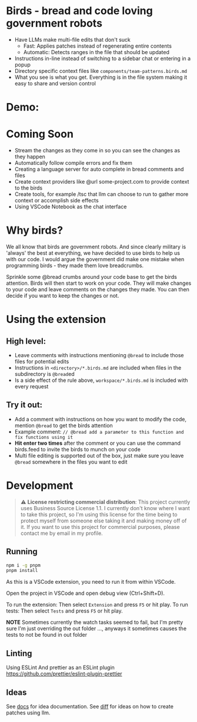 # Birds - bread and code loving government robots

- Have LLMs make multi-file edits that don't suck
  - Fast: Applies patches instead of regenerating entire contents
  - Automatic: Detects ranges in the file that should be updated
- Instructions in-line instead of switching to a sidebar chat or entering in a popup
- Directory specific context files like `components/team-patterns.birds.md`
- What you see is what you get. Everything is in the file system making it easy to share and version control

# Demo:

# Coming Soon
- Stream the changes as they come in so you can see the changes as they happen
- Automatically follow compile errors and fix them
- Creating a language server for auto complete in bread comments and files
- Create context providers like @url some-project.com to provide context to the birds
- Create tools, for example /tsc that llm can choose to run to gather more context or accomplish side effects
- Using VSCode Notebook as the chat interface

# Why birds?

We all know that birds are government robots. And since clearly military is 'always' the best at everything, we have decided to use birds to help us with our code. I would argue the government did make one mistake when programming birds - they made them love breadcrumbs.

Sprinkle some @bread crumbs around your code base to get the birds attention. Birds will then start to work on your code. They will make changes to your code and leave comments on the changes they made. You can then decide if you want to keep the changes or not.

# Using the extension

## High level:
- Leave comments with instructions mentioning `@bread` to include those files for potential edits
- Instructions in `<directory>/*.birds.md` are included when files in the subdirectory is `@bread`ed
- Is a side effect of the rule above, `workspace/*.birds.md` is included with every request

## Try it out:
- Add a comment with instructions on how you want to modify the code, mention `@bread` to get the birds attention
- Example comment: `// @bread add a parameter to this function and fix functions using it`
- **Hit enter two times** after the comment or you can use the command birds.feed to invite the birds to munch on your code
- Multi file editing is supported out of the box, just make sure you leave `@bread` somewhere in the files you want to edit

# Development

> :warning: **License restricting commercial distribution**: This project currently uses Business Source License 1.1. I currently don't know where I want to take this project, so I'm using this license for the time being to protect myself from someone else taking it and making money off of it. If you want to use this project for commercial purposes, please contact me by email in my profile.

## Running
```sh
npm i -g pnpm
pnpm install
```

As this is a VSCode extension, you need to run it from within VSCode.

Open the project in VSCode and open debug view (Ctrl+Shift+D).

To run the extension: Then select `Extension` and press `F5` or hit play.
To run tests: Then select `Tests` and press `F5` or hit play.

**NOTE** Sometimes currently the watch tasks seemed to fail, but I'm pretty sure I'm just overriding the out folder ..., anyways it sometimes causes the tests to not be found in out folder

## Linting
Using ESLint
And prettier as an ESLint plugin https://github.com/prettier/eslint-plugin-prettier

## Ideas

See [docs](docs/) for idea documentation.
See [diff](src/diff/docs/) for ideas on how to create patches using llm.
